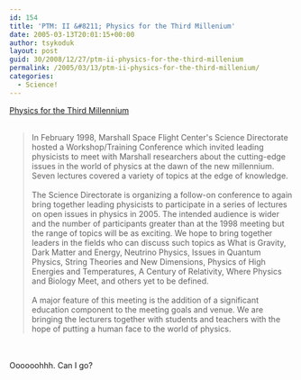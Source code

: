 ```yaml
---
id: 154
title: 'PTM: II &#8211; Physics for the Third Millenium'
date: 2005-03-13T20:01:15+00:00
author: tsykoduk
layout: post
guid: 30/2008/12/27/ptm-ii-physics-for-the-third-millenium
permalink: /2005/03/13/ptm-ii-physics-for-the-third-millenium/
categories:
  - Science!
---
```

<p><a href="http://www.wyp-ptm.org/">Physics for the Third Millennium</a><br /><br /><blockquote>In February 1998, Marshall Space Flight Center's Science Directorate hosted a Workshop/Training Conference which invited leading physicists to meet with Marshall researchers about the cutting-edge issues in the world of physics at the dawn of the new millennium. Seven lectures covered a variety of topics at the edge of knowledge.<br /><br />The Science Directorate is organizing a follow-on conference to again bring together leading physicists to participate in a series of lectures on open issues in physics in 2005. The intended audience is wider and the number of participants greater than at the 1998 meeting but the range of topics will be as exciting. We hope to bring together leaders in the fields who can discuss such topics as What is Gravity, Dark Matter and Energy, Neutrino Physics, Issues in Quantum Physics, String Theories and New Dimensions, Physics of High Energies and Temperatures, A Century of Relativity, Where Physics and Biology Meet, and others yet to be defined.<br /><br />A major feature of this meeting is the addition of a significant education component to the meeting goals and venue. We are bringing the lecturers together with students and teachers with the hope of putting a human face to the world of physics.</blockquote><br /><br />Oooooohhh. Can I go?</p>